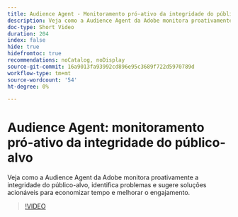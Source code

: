 ```yaml
---
title: Audience Agent - Monitoramento pró-ativo da integridade do público-alvo
description: Veja como a Audience Agent da Adobe monitora proativamente a integridade do público-alvo, identifica problemas e sugere soluções acionáveis para economizar tempo e melhorar o engajamento.
doc-type: Short Video
duration: 204
index: false
hide: true
hidefromtoc: true
recommendations: noCatalog, noDisplay
source-git-commit: 16a9013fa93992cd896e95c3689f722d5970789d
workflow-type: tm+mt
source-wordcount: '54'
ht-degree: 0%

---
```



# Audience Agent: monitoramento pró-ativo da integridade do público-alvo

Veja como a Audience Agent da Adobe monitora proativamente a integridade do público-alvo, identifica problemas e sugere soluções acionáveis para economizar tempo e melhorar o engajamento.

<!-- 62_S653_3442539_203_audience-agent-proactive-audience-health-monitoring -->
>[!VIDEO](https://video.tv.adobe.com/v/3458303/?learn=on&enablevpops=true)
